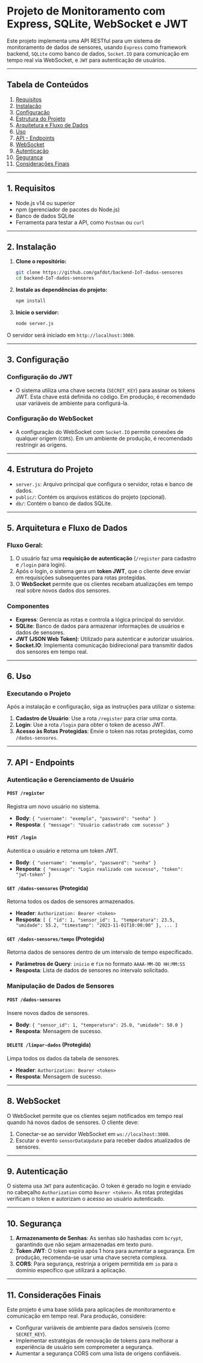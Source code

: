 # Projeto de Monitoramento com Express, SQLite, WebSocket e JWT

Este projeto implementa uma API RESTful para um sistema de monitoramento de dados de sensores, usando `Express` como framework backend, `SQLite` como banco de dados, `Socket.IO` para comunicação em tempo real via WebSocket, e `JWT` para autenticação de usuários.

---

## Tabela de Conteúdos

1. [Requisitos](#requisitos)
2. [Instalação](#instalação)
3. [Configuração](#configuração)
4. [Estrutura do Projeto](#estrutura-do-projeto)
5. [Arquitetura e Fluxo de Dados](#arquitetura-e-fluxo-de-dados)
6. [Uso](#uso)
7. [API - Endpoints](#api---endpoints)
8. [WebSocket](#websocket)
9. [Autenticação](#autenticação)
10. [Segurança](#segurança)
11. [Considerações Finais](#considerações-finais)

---

## 1. Requisitos

- Node.js v14 ou superior
- npm (gerenciador de pacotes do Node.js)
- Banco de dados SQLite
- Ferramenta para testar a API, como `Postman` ou `curl`

---

## 2. Instalação

1. **Clone o repositório:**

   ```bash
   git clone https://github.com/gafdot/backend-IoT-dados-sensores
   cd backend-IoT-dados-sensores
   ```

2. **Instale as dependências do projeto:**

   ```bash
   npm install
   ```

3. **Inicie o servidor:**

   ```bash
   node server.js
   ```

O servidor será iniciado em `http://localhost:3000`.

---

## 3. Configuração

### Configuração do JWT

- O sistema utiliza uma chave secreta (`SECRET_KEY`) para assinar os tokens JWT. Esta chave está definida no código. Em produção, é recomendado usar variáveis de ambiente para configurá-la.

### Configuração do WebSocket

- A configuração do WebSocket com `Socket.IO` permite conexões de qualquer origem (`CORS`). Em um ambiente de produção, é recomendado restringir as origens.

---

## 4. Estrutura do Projeto

- `server.js`: Arquivo principal que configura o servidor, rotas e banco de dados.
- `public/`: Contém os arquivos estáticos do projeto (opcional).
- `db/`: Contém o banco de dados SQLite.

---

## 5. Arquitetura e Fluxo de Dados

### Fluxo Geral:

1. O usuário faz uma **requisição de autenticação** (`/register` para cadastro e `/login` para login).
2. Após o login, o sistema gera um **token JWT**, que o cliente deve enviar em requisições subsequentes para rotas protegidas.
3. O **WebSocket** permite que os clientes recebam atualizações em tempo real sobre novos dados dos sensores.

### Componentes

- **Express**: Gerencia as rotas e controla a lógica principal do servidor.
- **SQLite**: Banco de dados para armazenar informações de usuários e dados de sensores.
- **JWT (JSON Web Token)**: Utilizado para autenticar e autorizar usuários.
- **Socket.IO**: Implementa comunicação bidirecional para transmitir dados dos sensores em tempo real.

---

## 6. Uso

### Executando o Projeto

Após a instalação e configuração, siga as instruções para utilizar o sistema:

1. **Cadastro de Usuário**: Use a rota `/register` para criar uma conta.
2. **Login**: Use a rota `/login` para obter o token de acesso JWT.
3. **Acesso às Rotas Protegidas**: Envie o token nas rotas protegidas, como `/dados-sensores`.

---

## 7. API - Endpoints

### Autenticação e Gerenciamento de Usuário

#### `POST /register`

Registra um novo usuário no sistema.

- **Body**: `{ "username": "exemplo", "password": "senha" }`
- **Resposta**: `{ "message": "Usuário cadastrado com sucesso" }`

#### `POST /login`

Autentica o usuário e retorna um token JWT.

- **Body**: `{ "username": "exemplo", "password": "senha" }`
- **Resposta**: `{ "message": "Login realizado com sucesso", "token": "jwt-token" }`

#### `GET /dados-sensores` (Protegida)

Retorna todos os dados de sensores armazenados.

- **Header**: `Authorization: Bearer <token>`
- **Resposta**: `[ { "id": 1, "sensor_id": 1, "temperatura": 23.5, "umidade": 55.2, "timestamp": "2023-11-01T10:00:00" }, ... ]`

#### `GET /dados-sensores/tempo` (Protegida)

Retorna dados de sensores dentro de um intervalo de tempo especificado.

- **Parâmetros de Query**: `inicio` e `fim` no formato `AAAA-MM-DD HH:MM:SS`
- **Resposta**: Lista de dados de sensores no intervalo solicitado.

### Manipulação de Dados de Sensores

#### `POST /dados-sensores`

Insere novos dados de sensores.

- **Body**: `{ "sensor_id": 1, "temperatura": 25.0, "umidade": 50.0 }`
- **Resposta**: Mensagem de sucesso.

#### `DELETE /limpar-dados` (Protegida)

Limpa todos os dados da tabela de sensores.

- **Header**: `Authorization: Bearer <token>`
- **Resposta**: Mensagem de sucesso.

---

## 8. WebSocket

O WebSocket permite que os clientes sejam notificados em tempo real quando há novos dados de sensores. O cliente deve:

1. Conectar-se ao servidor WebSocket em `ws://localhost:3000`.
2. Escutar o evento `sensorDataUpdate` para receber dados atualizados de sensores.

---

## 9. Autenticação

O sistema usa `JWT` para autenticação. O token é gerado no login e enviado no cabeçalho `Authorization` como `Bearer <token>`. As rotas protegidas verificam o token e autorizam o acesso ao usuário autenticado.

---

## 10. Segurança

1. **Armazenamento de Senhas**: As senhas são hashadas com `bcrypt`, garantindo que não sejam armazenadas em texto puro.
2. **Token JWT**: O token expira após 1 hora para aumentar a segurança. Em produção, recomenda-se usar uma chave secreta complexa.
3. **CORS**: Para segurança, restrinja a origem permitida em `io` para o domínio específico que utilizará a aplicação.

---

## 11. Considerações Finais

Este projeto é uma base sólida para aplicações de monitoramento e comunicação em tempo real. Para produção, considere:

- Configurar variáveis de ambiente para dados sensíveis (como `SECRET_KEY`).
- Implementar estratégias de renovação de tokens para melhorar a experiência de usuário sem comprometer a segurança.
- Aumentar a segurança CORS com uma lista de origens confiáveis.
